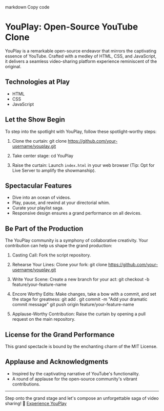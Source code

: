markdown
Copy code
# YouPlay: Open-Source YouTube Clone

YouPlay is a remarkable open-source endeavor that mirrors the captivating essence of YouTube. Crafted with a medley of HTML, CSS, and JavaScript, it delivers a seamless video-sharing platform experience reminiscent of the original.

## Technologies at Play

- HTML
- CSS
- JavaScript

## Let the Show Begin

To step into the spotlight with YouPlay, follow these spotlight-worthy steps:

1. Clone the curtain:
git clone https://github.com/your-username/youplay.git




2. Take center stage:
cd YouPlay



3. Raise the curtain: Launch `index.html` in your web browser (Tip: Opt for Live Server to amplify the showmanship).

## Spectacular Features

- Dive into an ocean of videos.
- Play, pause, and rewind at your directorial whim.
- Curate your playlist saga.
- Responsive design ensures a grand performance on all devices.

## Be Part of the Production

The YouPlay community is a symphony of collaborative creativity. Your contribution can help us shape the grand production:

1. Casting Call: Fork the script repository.

2. Rehearse Your Lines: Clone your fork:
git clone https://github.com/your-username/youplay.git



3. Write Your Scene: Create a new branch for your act:
git checkout -b feature/your-feature-name



4. Encore Worthy Edits: Make changes, take a bow with a commit, and set the stage for greatness:
git add .
git commit -m "Add your dramatic commit message"
git push origin feature/your-feature-name


5. Applause-Worthy Contribution: Raise the curtain by opening a pull request on the main repository.

## License for the Grand Performance

This grand spectacle is bound by the enchanting charm of the MIT License.

## Applause and Acknowledgments

- Inspired by the captivating narrative of YouTube's functionality.
- A round of applause for the open-source community's vibrant contributions.

---

Step onto the grand stage and let's compose an unforgettable saga of video sharing! 🎥 [Experience YouPlay](https://youplay.netlify.app/)
